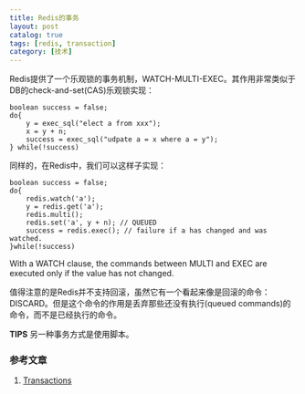 ```yaml
---
title: Redis的事务
layout: post
catalog: true
tags: [redis, transaction]
category: [技术]
---
```



Redis提供了一个乐观锁的事务机制，WATCH-MULTI-EXEC。其作用非常类似于DB的check-and-set(CAS)乐观锁实现：
	
	boolean success = false;
	do{
		y = exec_sql("elect a from xxx");
		x = y + n;
		success = exec_sql("udpate a = x where a = y");
	} while(!success)



同样的，在Redis中，我们可以这样子实现：

	boolean success = false;
	do{
		redis.watch('a');
		y = redis.get('a');
		redis.multi();
		redis.set('a', y + n); // QUEUED
		success = redis.exec(); // failure if a has changed and was watched.
	}while(!success)

With a WATCH clause, the commands between MULTI and EXEC are executed only if the value has not changed.


值得注意的是Redis并不支持回滚，虽然它有一个看起来像是回滚的命令：DISCARD。但是这个命令的作用是丢弃那些还没有执行(queued commands)的命令，而不是已经执行的命令。


**TIPS** 另一种事务方式是使用脚本。


### 参考文章

1. [Transactions](http://redis.io/topics/transactions)
